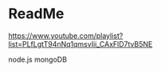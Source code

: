 # ReadMe

https://www.youtube.com/playlist?list=PLfLgtT94nNq1qmsvIii_CAxFlD7tvB5NE

node.js
mongoDB
